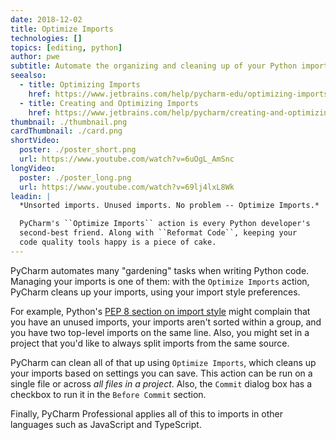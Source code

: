 ```yaml
---
date: 2018-12-02
title: Optimize Imports
technologies: []
topics: [editing, python]
author: pwe
subtitle: Automate the organizing and cleaning up of your Python imports with Optimize Imports.
seealso:
  - title: Optimizing Imports
    href: https://www.jetbrains.com/help/pycharm-edu/optimizing-imports.html
  - title: Creating and Optimizing Imports
    href: https://www.jetbrains.com/help/pycharm/creating-and-optimizing-imports.html
thumbnail: ./thumbnail.png
cardThumbnail: ./card.png
shortVideo:
  poster: ./poster_short.png
  url: https://www.youtube.com/watch?v=6uOgL_AmSnc
longVideo:
  poster: ./poster_long.png
  url: https://www.youtube.com/watch?v=69lj4lxL8Wk
leadin: |
  *Unsorted imports. Unused imports. No problem -- Optimize Imports.*

  PyCharm's ``Optimize Imports`` action is every Python developer's 
  second-best friend. Along with ``Reformat Code``, keeping your 
  code quality tools happy is a piece of cake.
---
```


PyCharm automates many "gardening" tasks when writing Python code. Managing your
imports is one of them: with the `Optimize Imports` action, PyCharm cleans
up your imports, using your import style preferences.

For example, Python's
[PEP 8 section on import style](https://www.python.org/dev/peps/pep-0008/#imports)
might complain that you have an unused imports, your imports aren't sorted within
a group, and you have two top-level imports on the same line. Also, you might
set in a project that you'd like to always split imports from the same source.

PyCharm can clean all of that up using `Optimize Imports`, which cleans up your
imports based on settings you can save. This action can be run on a single
file or across _all files in a project_. Also, the `Commit` dialog box has
a checkbox to run it in the `Before Commit` section.

Finally, PyCharm Professional applies all of this to imports in other languages
such as JavaScript and TypeScript.
